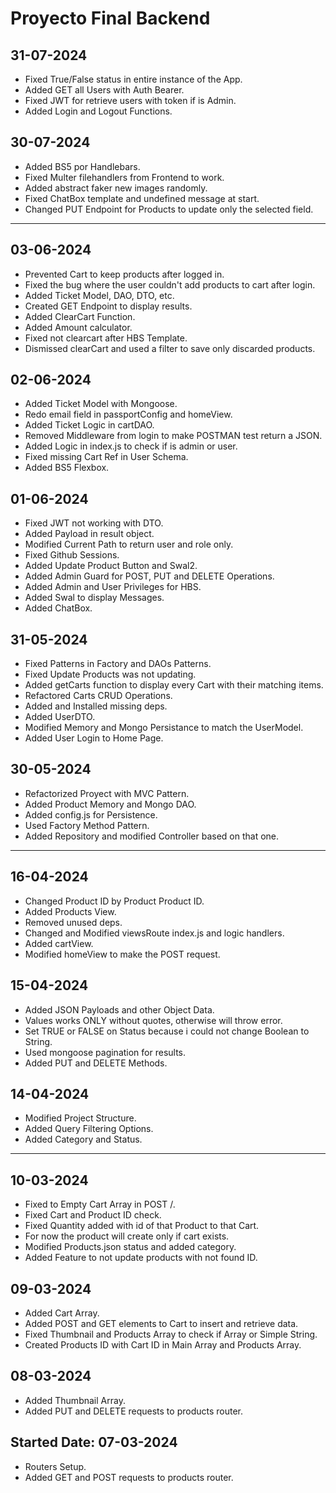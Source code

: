 # Proyecto Final Backend

## 31-07-2024
- Fixed True/False status in entire instance of the App.
- Added GET all Users with Auth Bearer.
- Fixed JWT for retrieve users with token if is Admin.
- Added Login and Logout Functions.

## 30-07-2024
- Added BS5 por Handlebars.
- Fixed Multer filehandlers from Frontend to work.
- Added abstract faker new images randomly.
- Fixed ChatBox template and undefined message at start.
- Changed PUT Endpoint for Products to update only the selected field.

----------------------------------------------------------------------------------------

## 03-06-2024
- Prevented Cart to keep products after logged in.
- Fixed the bug where the user couldn't add products to cart after login.
- Added Ticket Model, DAO, DTO, etc.
- Created GET Endpoint to display results.
- Added ClearCart Function.
- Added Amount calculator.
- Fixed not clearcart after HBS Template.
- Dismissed clearCart and used a filter to save only discarded products.

## 02-06-2024
- Added Ticket Model with Mongoose.
- Redo email field in passportConfig and homeView.
- Added Ticket Logic in cartDAO.
- Removed Middleware from login to make POSTMAN test return a JSON.
- Added Logic in index.js to check if is admin or user.
- Fixed missing Cart Ref in User Schema.
- Added BS5 Flexbox.

## 01-06-2024
- Fixed JWT not working with DTO.
- Added Payload in result object.
- Modified Current Path to return user and role only.
- Fixed Github Sessions.
- Added Update Product Button and Swal2.
- Added Admin Guard for POST, PUT and DELETE Operations.
- Added Admin and User Privileges for HBS.
- Added Swal to display Messages.
- Added ChatBox.

## 31-05-2024
- Fixed Patterns in Factory and DAOs Patterns.
- Fixed Update Products was not updating.
- Added getCarts function to display every Cart with their matching items.
- Refactored Carts CRUD Operations.
- Added and Installed missing deps.
- Added UserDTO.
- Modified Memory and Mongo Persistance to match the UserModel.
- Added User Login to Home Page.

## 30-05-2024
- Refactorized Proyect with MVC Pattern.
- Added Product Memory and Mongo DAO.
- Added config.js for Persistence.
- Used Factory Method Pattern.
- Added Repository and modified Controller based on that one.

----------------------------------------------------------------------------------------

## 16-04-2024
- Changed Product ID by Product Product ID.
- Added Products View.
- Removed unused deps.
- Changed and Modified viewsRoute index.js and logic handlers.
- Added cartView.
- Modified homeView to make the POST request.

## 15-04-2024

- Added JSON Payloads and other Object Data.
- Values works ONLY without quotes, otherwise will throw error.
- Set TRUE or FALSE on Status because i could not change Boolean to String.
- Used mongoose pagination for results.
- Added PUT and DELETE Methods.

## 14-04-2024

- Modified Project Structure.
- Added Query Filtering Options.
- Added Category and Status.

----------------------------------------------------------------------------------------

## 10-03-2024

- Fixed to Empty Cart Array in POST /.
- Fixed Cart and Product ID check.
- Fixed Quantity added with id of that Product to that Cart.
- For now the product will create only if cart exists.
- Modified Products.json status and added category.
- Added Feature to not update products with not found ID.

## 09-03-2024

- Added Cart Array.
- Added POST and GET elements to Cart to insert and retrieve data.
- Fixed Thumbnail and Products Array to check if Array or Simple String.
- Created Products ID with Cart ID in Main Array and Products Array.

## 08-03-2024

- Added Thumbnail Array.
- Added PUT and DELETE requests to products router.

## Started Date: 07-03-2024

- Routers Setup.
- Added GET and POST requests to products router.
